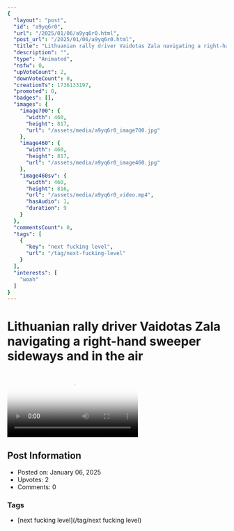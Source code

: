 ```yaml
---
{
  "layout": "post",
  "id": "a9yq6r0",
  "url": "/2025/01/06/a9yq6r0.html",
  "post_url": "/2025/01/06/a9yq6r0.html",
  "title": "Lithuanian rally driver Vaidotas Zala navigating a right-hand sweeper sideways and in the air",
  "description": "",
  "type": "Animated",
  "nsfw": 0,
  "upVoteCount": 2,
  "downVoteCount": 0,
  "creationTs": 1736133197,
  "promoted": 0,
  "badges": [],
  "images": {
    "image700": {
      "width": 460,
      "height": 817,
      "url": "/assets/media/a9yq6r0_image700.jpg"
    },
    "image460": {
      "width": 460,
      "height": 817,
      "url": "/assets/media/a9yq6r0_image460.jpg"
    },
    "image460sv": {
      "width": 460,
      "height": 816,
      "url": "/assets/media/a9yq6r0_video.mp4",
      "hasAudio": 1,
      "duration": 9
    }
  },
  "commentsCount": 0,
  "tags": [
    {
      "key": "next fucking level",
      "url": "/tag/next-fucking-level"
    }
  ],
  "interests": [
    "woah"
  ]
}
---
```


# Lithuanian rally driver Vaidotas Zala navigating a right-hand sweeper sideways and in the air

<video controls playsinline loop poster="/assets/media/a9yq6r0_image460.jpg">
  <source src="/assets/media/a9yq6r0_video.mp4" type="video/mp4">
  Your browser does not support the video tag.
</video>

## Post Information

- Posted on: January 06, 2025
- Upvotes: 2
- Comments: 0

### Tags

- [next fucking level](/tag/next fucking level)
